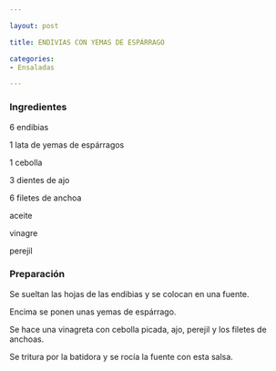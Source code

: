 ```yaml
---

layout: post

title: ENDIVIAS CON YEMAS DE ESPÁRRAGO

categories:
- Ensaladas

---
```


<h3>Ingredientes</h3>

6 endibias

1 lata de yemas de espárragos

1 cebolla

3 dientes de ajo

6 filetes de anchoa

aceite

vinagre

perejil

<h3>Preparación</h3>

Se sueltan las hojas de las endibias y se colocan en una fuente.

Encima se ponen unas yemas de espárrago.

Se hace una vinagreta con cebolla picada, ajo, perejil y los filetes de anchoas.

Se tritura por la batidora y se rocía la fuente con esta salsa.